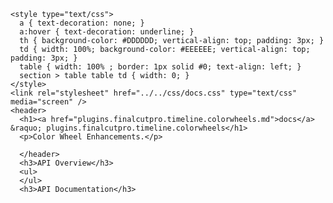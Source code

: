     <style type="text/css">
      a { text-decoration: none; }
      a:hover { text-decoration: underline; }
      th { background-color: #DDDDDD; vertical-align: top; padding: 3px; }
      td { width: 100%; background-color: #EEEEEE; vertical-align: top; padding: 3px; }
      table { width: 100% ; border: 1px solid #0; text-align: left; }
      section > table table td { width: 0; }
    </style>
    <link rel="stylesheet" href="../../css/docs.css" type="text/css" media="screen" />
    <header>
      <h1><a href="plugins.finalcutpro.timeline.colorwheels.md">docs</a> &raquo; plugins.finalcutpro.timeline.colorwheels</h1>
      <p>Color Wheel Enhancements.</p>

      </header>
      <h3>API Overview</h3>
      <ul>
      </ul>
      <h3>API Documentation</h3>
